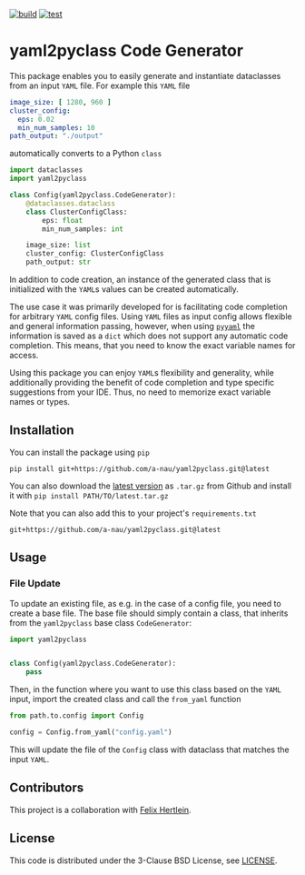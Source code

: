 [![build](https://github.com/a-nau/yaml2pyclass/workflows/build/badge.svg)](https://github.com/a-nau/yaml2pyclass/actions)
[![test](https://github.com/a-nau/yaml2pyclass/workflows/test/badge.svg)](https://github.com/a-nau/yaml2pyclass/actions)

# yaml2pyclass Code Generator

This package enables you to easily generate and instantiate dataclasses from an input `YAML` file. For example
this `YAML` file

```yaml
image_size: [ 1280, 960 ]
cluster_config:
  eps: 0.02
  min_num_samples: 10
path_output: "./output"
```

automatically converts to a Python `class`

```python
import dataclasses
import yaml2pyclass

class Config(yaml2pyclass.CodeGenerator):
    @dataclasses.dataclass
    class ClusterConfigClass:
        eps: float
        min_num_samples: int

    image_size: list
    cluster_config: ClusterConfigClass
    path_output: str
```

In addition to code creation, an instance of the generated class that is initialized with the `YAML`s values can be
created automatically.

The use case it was primarily developed for is facilitating code completion for arbitrary `YAML` config files.
Using `YAML` files as input config allows flexible and general information passing, however, when using [`pyyaml`](https://pypi.org/project/PyYAML/) the
information is saved as a `dict` which does not support any automatic code completion. This means, that you need to know
the exact variable names for access.

Using this package you can enjoy `YAML`s flexibility and generality, while additionally providing the benefit of code
completion and type specific suggestions from your IDE. Thus, no need to memorize exact variable names or types.

## Installation

You can install the package using `pip`

```shell
pip install git+https://github.com/a-nau/yaml2pyclass.git@latest
```

You can also download the [latest version](https://github.com/a-nau/yaml2pyclass/archive/latest.tar.gz) as `.tar.gz`
from Github and install it with
`pip install PATH/TO/latest.tar.gz`

Note that you can also add this to your project's `requirements.txt`

```shell
git+https://github.com/a-nau/yaml2pyclass.git@latest
```

## Usage

### File Update

To update an existing file, as e.g. in the case of a config file, you need to create a base file. The base file should
simply contain a class, that inherits from the `yaml2pyclass` base class `CodeGenerator`:

```python
import yaml2pyclass


class Config(yaml2pyclass.CodeGenerator):
    pass
```

Then, in the function where you want to use this class based on the `YAML` input, import the created class and call
the `from_yaml` function

```python
from path.to.config import Config

config = Config.from_yaml("config.yaml")
```

This will update the file of the `Config` class with dataclass that matches the input `YAML`.

## Contributors

This project is a collaboration with [Felix Hertlein](https://github.com/FelixHertlein).

## License

This code is distributed under the 3-Clause BSD License, see [LICENSE](LICENSE).


